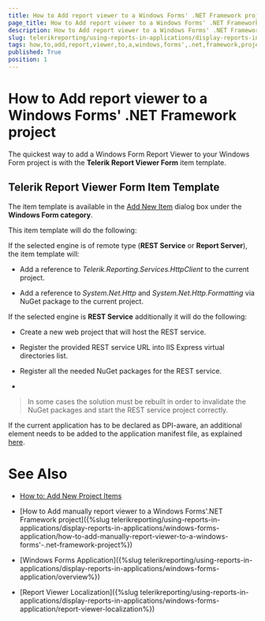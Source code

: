 ```yaml
---
title: How to Add report viewer to a Windows Forms' .NET Framework project
page_title: How to Add report viewer to a Windows Forms' .NET Framework project | for Telerik Reporting Documentation
description: How to Add report viewer to a Windows Forms' .NET Framework project
slug: telerikreporting/using-reports-in-applications/display-reports-in-applications/windows-forms-application/how-to-add-report-viewer-to-a-windows-forms'-.net-framework-project
tags: how,to,add,report,viewer,to,a,windows,forms',.net,framework,project
published: True
position: 1
---
```


# How to Add report viewer to a Windows Forms' .NET Framework project



The quickest way to add a Windows Form Report Viewer to your Windows Form project is with the __Telerik Report Viewer Form__ item template.       

## Telerik Report Viewer Form Item Template

The item template is available in the            [Add New Item](https://msdn.microsoft.com/en-us/library/w0572c5b%28v=vs.100%29.aspx)            dialog box under the __Windows Form category__.         

This item template will do the following:         

If the selected engine is of remote type (__REST Service__ or __Report Server__), the item template will:         

* Add a reference to *Telerik.Reporting.Services.HttpClient* to the current project.             

* Add a reference to *System.Net.Http* and *System.Net.Http.Formatting* via NuGet package to the current project.             

If the selected engine is __REST Service__ additionally it will do the following:         

* Create a new web project that will host the REST service.             

* Register the provided REST service URL into IIS Express virtual directories list.             

* Register all the needed NuGet packages for the REST service.             

* 

   >In some cases the solution must be rebuilt in order to invalidate the NuGet packages and start the REST service project correctly.               

If the current application has to be declared as DPI-aware, an additional element needs to be added to the application manifest file, as explained           [here](F25EB909-7941-4B78-B24C-4025257A26C4#dpiAware).         


# See Also

 

* [How to: Add New Project Items](https://msdn.microsoft.com/en-us/library/w0572c5b%28v=vs.100%29.aspx)

 

* [How to Add manually report viewer to a Windows Forms'.NET Framework project]({%slug telerikreporting/using-reports-in-applications/display-reports-in-applications/windows-forms-application/how-to-add-manually-report-viewer-to-a-windows-forms'-.net-framework-project%})[](66CD7D60-7708-42D5-8BB4-506676E8679E)

 

* [Windows Forms Application]({%slug telerikreporting/using-reports-in-applications/display-reports-in-applications/windows-forms-application/overview%})

 

* [Report Viewer Localization]({%slug telerikreporting/using-reports-in-applications/display-reports-in-applications/windows-forms-application/report-viewer-localization%})

